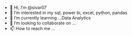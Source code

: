 - 👋 Hi, I’m @sivar07
- 👀 I’m interested in my sql, power bi, excel, python, pandas
- 🌱 I’m currently learning ...Data Analytics
- 💞️ I’m looking to collaborate on ...
- 📫 How to reach me ...

<!---
sivar07/sivar07 is a ✨ special ✨ repository because its `README.md` (this file) appears on your GitHub profile.
You can click the Preview link to take a look at your changes.
--->
